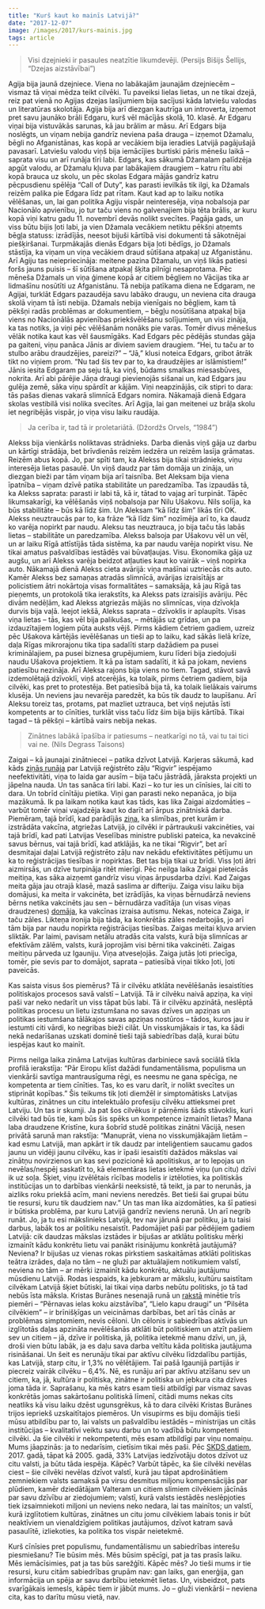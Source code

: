 ```yaml
---
title: "Kurš kaut ko mainīs Latvijā?"
date: "2017-12-07"
image: /images/2017/kurs-mainis.jpg
tags: article
---
```


> Visi dzejnieki ir pasaules neatzītie likumdevēji.
> (Persijs Bišijs Šellijs, “Dzejas aizstāvībai”)

Agija bija jaunā dzejniece. Viena no labākajām jaunajām dzejniecēm – vismaz tā viņai mēdza teikt cilvēki. Tu paveiksi lielas lietas, un ne tikai dzejā, reiz pat vienā no Agijas dzejas lasījumiem bija sacījusi kāda latviešu valodas un literatūras skolotāja. Agija bija arī diezgan kautrīga un introverta, izņemot pret savu jaunāko brāli Edgaru, kurš vēl mācījās skolā, 10. klasē. Ar Edgaru viņai bija vistuvākās sarunas, kā jau brālim ar māsu. Arī Edgars bija noslēgts, un viņam nebija gandrīz neviena paša drauga – izņemot Džamalu, bēgli no Afganistānas, kas kopā ar vecākiem bija ieradies Latvijā pagājušajā pavasarī. Latviešu valodu viņš bija iemācījies burtiski pāris mēnešu laikā – saprata visu un arī runāja tīri labi. Edgars, kas sākumā Džamalam palīdzēja apgūt valodu, ar Džamalu kļuva par labākajiem draugiem – katru rītu abi kopā brauca uz skolu, un pēc skolas Edgara mājās gandrīz katru pēcpusdienu spēlēja “Call of Duty”, kas parasti ievilkās tik ilgi, ka Džamals reizēm palika pie Edgara līdz pat rītam. Kaut kad ap to laiku notika vēlēšanas, un, lai gan politika Agiju vispār neinteresēja, viņa nobalsoja par Nacionālo apvienību, jo tur taču viens no galvenajiem bija tēta brālis, ar kuru kopā viņi katru gadu 11. novembrī devās nolikt svecītes. Pagāja gads, un viss būtu bijis ļoti labi, ja vien Džamala vecākiem netiktu pēkšņi atņemts bēgļa statuss: izrādījās, neesot bijuši kārtībā visi dokumenti tā sākotnējai piešķiršanai. Turpmākajās dienās Edgars bija ļoti bēdīgs, jo Džamals stāstīja, ka viņam un viņa vecākiem draud sūtīšana atpakaļ uz Afganistānu. Arī Agiju tas neiepriecināja: meitene pazina Džamalu, un viņš likās patiesi foršs jauns puisis – šī sūtīšana atpakaļ šķita pilnīgi nesaprotama. Pēc mēneša Džamals un viņa ģimene kopā ar citiem bēgļiem no Vācijas tika ar lidmašīnu nosūtīti uz Afganistānu. Tā nebija patīkama diena ne Edgaram, ne Agijai, turklāt Edgars pazaudēja savu labāko draugu, un neviena cita drauga skolā viņam tā īsti nebija. Džamals nebija vienīgais no bēgļiem, kam tā pēkšņi radās problēmas ar dokumentiem, – bēgļu nosūtīšana atpakaļ bija viens no Nacionālās apvienības priekšvēlēšanu solījumiem, un visi zināja, ka tas notiks, ja viņi pēc vēlēšanām nonāks pie varas. Tomēr divus mēnešus vēlāk notika kaut kas vēl šausmīgāks. Kad Edgars pēc pēdējās stundas gāja pa gaiteni, viņu panāca Jānis ar diviem saviem draugiem. “Hei, tu taču ar to stulbo arābu draudzējies, pareizi?” – “Jā,” klusi noteica Edgars, gribot ātrāk tikt no viņiem prom. “Nu tad šis tev par to, ka draudzējies ar islāmistiem!” Jānis iesita Edgaram pa seju tā, ka viņš, būdams smalkas miesasbūves, nokrita. Arī abi pārējie Jāņa draugi pievienojās sišanai un, kad Edgars jau gulēja zemē, sāka viņu spārdīt ar kājām. Viņi neapzinājās, cik stipri to dara: tās pašas dienas vakarā slimnīcā Edgars nomira. Nākamajā dienā Edgara skolas vestibilā visi nolika svecītes. Arī Agija, lai gan meitenei uz brāļa skolu iet negribējās vispār, jo viņa visu laiku raudāja.

> Ja cerība ir, tad tā ir proletariātā.
> (Džordžs Orvels, “1984”)

Alekss bija vienkāršs noliktavas strādnieks. Darba dienās viņš gāja uz darbu un kārtīgi strādāja, bet brīvdienās reizēm iedzēra un reizēm lasīja grāmatas. Reizēm abus kopā. Jo, par spīti tam, ka Alekss bija tikai strādnieks, viņu interesēja lietas pasaulē. Un viņš daudz par tām domāja un zināja, un diezgan bieži par tām viņam bija arī taisnība. Bet Aleksam bija viena īpatnība – viņam dzīvē patika stabilitāte un paredzamība. Tas izpaudās tā, ka Alekss saprata: parasti ir labi tā, kā ir, tātad to vajag arī turpināt. Tāpēc likumsakarīgi, ka vēlēšanās viņš nobalsoja par Nilu Ušakovu. Nils solīja, ka būs stabilitāte – būs kā līdz šim. Un Aleksam “kā līdz šim” likās tīri OK. Alekss neuztraucās par to, ka frāze “kā līdz šim” nozīmēja arī to, ka daudz ko varēja nopirkt par naudu. Aleksu tas neuztrauca, jo bija taču tās labās lietas – stabilitāte un paredzamība. Alekss balsoja par Ušakovu vēl un vēl, un ar laiku Rīgā attīstījās tāda sistēma, ka par naudu varēja nopirkt visu. Ne tikai amatus pašvaldības iestādēs vai būvatļaujas. Visu. Ekonomika gāja uz augšu, un arī Alekss varēja beidzot atļauties kaut ko vairāk – viņš nopirka auto. Nākamajā dienā Alekss cieta avārijā: viņa mašīnai uztriecās cits auto. Kamēr Alekss bez samaņas atradās slimnīcā, avārijas izraisītājs ar policistiem ātri nokārtoja visas formalitātes – samaksāja, kā jau Rīgā tas pieņemts, un protokolā tika ierakstīts, ka Alekss pats izraisījis avāriju. Pēc divām nedēļām, kad Alekss atgriezās mājās no slimnīcas, viņa dzīvokļa durvis bija vaļā. Ieejot iekšā, Alekss saprata – dzīvoklis ir aplaupīts. Visas viņa lietas – tās, kas vēl bija palikušas, – mētājās uz grīdas, un pa izdauzītajiem logiem pūta auksts vējš. Pirms kādiem četriem gadiem, uzreiz pēc Ušakova kārtējās ievēlēšanas un tieši ap to laiku, kad sākās lielā krīze, daļa Rīgas mikrorajonu tika tipa sadalīti starp dažādiem pa pusei kriminālajiem, pa pusei biznesa grupējumiem, kuru līderi bija ziedojuši naudu Ušakova projektiem. It kā pa īstam sadalīti, it kā pa jokam, neviens patiesību nezināja. Arī Aleksa rajons bija viens no tiem. Tagad, stāvot savā izdemolētajā dzīvoklī, viņš atcerējās, ka tolaik, pirms četriem gadiem, bija cilvēki, kas pret to protestēja. Bet patiesībā bija tā, ka tolaik lielākais vairums klusēja. Un neviens jau nevarēja paredzēt, ka būs tik daudz to laupīšanu. Arī Aleksu toreiz tas, protams, pat mazliet uztrauca, bet viņš nejutās īsti kompetents ar to cīnīties, turklāt viss taču līdz šim bija bijis kārtībā. Tikai tagad – tā pēkšņi – kārtībā vairs nebija nekas.

> Zinātnes labākā īpašība ir patiesums –
> neatkarīgi no tā, vai tu tai tici vai ne.
> (Nils Degrass Taisons)

Zaigai – kā jaunajai zinātniecei – patika dzīvot Latvijā. Karjeras sākumā, kad kāds [ziņās runāja](https://www.delfi.lv/news/national/politics/zinatnieki-sasutusi-par-caksas-izteikumiem-saistiba-ar-rigvir.d?id=49208559) par Latvijā reģistrēto zāļu “Rigvir” iespējamo neefektivitāti, viņa to laida gar ausīm – bija taču jāstrādā, jāraksta projekti un jāpelna nauda. Un tas sanāca tīri labi. Kazi – ko tur ies un cīnīsies, lai citi to dara. Un tobrīd cīnītāju pietika. Viņi gan parasti neko nepanāca, jo bija mazākumā. Ik pa laikam notika kaut kas tāds, kas lika Zaigai aizdomāties – varbūt tomēr viņai vajadzēja kaut ko darīt arī ārpus zinātniskā darba. Piemēram, tajā brīdī, kad parādījās [ziņa](http://www.lvportals.lv/visi/viedokli/273133-infektologe-dace-zavadska-vakcinkontrolejamas-slimibas-atgriezas/), ka slimības, pret kurām ir izstrādāta vakcīna, atgriežas Latvijā, jo cilvēki ir pārtraukuši vakcinēties, vai tajā brīdī, kad pati Latvijas Veselības ministre publiski pateica, ka nevakcinē savus bērnus, vai tajā brīdī, kad atklājās, ka ne tikai “Rigvir”, bet arī desmitajai daļai Latvijā reģistrēto zāļu nav nekādu efektivitātes pētījumu un ka to reģistrācijas tiesības ir nopirktas. Bet tas bija tikai uz brīdi. Viss ļoti ātri aizmirsās, un dzīve turpināja ritēt mierīgi. Pēc neilga laika Zaigai pieteicās meitiņa, kas sāka aizņemt gandrīz visu viņas ārpusdarba dzīvi. Kad Zaigas meita gāja jau otrajā klasē, mazā saslima ar difteriju. Zaiga visu laiku bija domājusi, ka meita ir vakcinēta, bet izrādījās, ka viņas bērnudārzā neviens bērns netika vakcinēts jau sen – bērnudārza vadītāja (un visas viņas draudzenes) [domāja](http://cosmo.lv/forums/topic/197931-/?sort=desc&pnr=4), ka vakcīnas izraisa autismu. Nekas, noteica Zaiga, ir taču zāles. Likteņa ironija bija tāda, ka konkrētās zāles nedarbojās, jo arī tām bija par naudu nopirkta reģistrācijas tiesības. Zaigas meitai kļuva arvien sliktāk. Par laimi, pavisam netālu atradās cita valsts, kurā bija slimnīcas ar efektīvām zālēm, valsts, kurā joprojām visi bērni tika vakcinēti. Zaigas meitiņu pārveda uz Igauniju. Viņa atveseļojās. Zaiga jutās ļoti priecīga, tomēr, pie sevis par to domājot, saprata – patiesībā viņai tikko ļoti, ļoti paveicās.

Kas saista visus šos piemērus? Tā ir cilvēku atklāta nevēlēšanās iesaistīties politiskajos procesos savā valstī – Latvijā. Tā ir cilvēku naivā apziņa, ka viņi paši var neko nedarīt un viss tāpat būs labi. Tā ir cilvēku apzinātā, neslēptā politikas procesu un lietu izstumšana no savas dzīves un apziņas un politikas iestumšana tālākajos savas apziņas nostūros – tādos, kuros jau ir iestumti citi vārdi, ko negribas bieži cilāt. Un visskumjākais ir tas, ka šādi nekā nedarīšanas uzskati dominē tieši tajā sabiedrības daļā, kurai būtu iespējas kaut ko mainīt.

Pirms neilga laika zināma Latvijas kultūras darbiniece savā sociālā tīkla profilā ierakstīja: “Pār Eiropu klīst dažādi fundamentālisma, populisma un vienkārši savtīga mantrausīguma rēgi, es neesmu ne gana spēcīga, ne kompetenta ar tiem cīnīties. Tas, ko es varu darīt, ir nolikt svecītes un stiprināt kopības.” Šis teikums tik ļoti diemžēl ir simptomātisks Latvijas kultūras, zinātnes un citu intelektuālo profesiju cilvēku attieksmei pret Latviju. Un tas ir skumji. Ja pat šos cilvēkus ir pārņēmis šāds stāvoklis, kuri cilvēki tad būs tie, kam būs šis spēks un kompetence izmainīt lietas? Mana laba draudzene Kristīne, kura šobrīd studē politikas zinātni Vācijā, nesen privātā sarunā man rakstīja: “Manuprāt, viena no visskumjākajām lietām – kad esmu Latvijā, man apkārt ir tik daudz par inteliģentiem saucamu gados jaunu un vidēji jaunu cilvēku, kas ir īpaši iesaistīti dažādos mākslas vai zinātņu novirzienos un kas sevi pozicionē kā apolitiskus, ar to lepojas un nevēlas/nespēj saskatīt to, kā elementāras lietas ietekmē viņu (un citu) dzīvi ik uz soļa. Šķiet, viņu izvēlētais rīcības modelis ir iztēloties, ka politiskās institūcijas un to darbības vienkārši neeksistē, tā teikt, ja par to nerunās, ja aizliks roku priekšā acīm, mani neviens neredzēs. Bet tieši šai grupai būtu tie resursi, kuru tik daudziem nav.” Un tas man lika aizdomāties, ka šī patiesi ir būtiska problēma, par kuru Latvijā gandrīz neviens nerunā. Un arī negrib runāt. Jo, ja tu esi mākslinieks Latvijā, tev nav jārunā par politiku, ja tu taisi darbus, labāk tos ar politiku nesaistīt. Padomājiet paši par pēdējiem gadiem Latvijā: cik daudzas mākslas izstādes ir bijušas ar atklātu politisku mērķi izmainīt kādu konkrētu lietu vai panākt risinājumu konkrētā jautājumā? Neviena? Ir bijušas uz vienas rokas pirkstiem saskaitāmas atklāti politiskas teātra izrādes, daļa no tām – ne gluži par aktuālajiem notikumiem valstī, neviena no tām – ar mērķi izmainīt kādu konkrētu, aktuālu jautājumu mūsdienu Latvijā. Rodas iespaids, ka jebkuram ar mākslu, kultūru saistītam cilvēkam Latvijā šķiet būtiski, lai tikai viņa darbs nebūtu politisks, jo tā tad nebūs īsta māksla. Kristas Burānes nesenajā runā un [rakstā](https://satori.lv/article/riga-dimd-par-meliem-un-kolaboracionismu) minētie trīs piemēri – “Pērnavas ielas koku aizstāvība”, “Lielo kapu draugi” un “Pilsēta cilvēkiem” – ir brīnišķīgas un veicināmas darbības, bet arī tās cīnās ar problēmas simptomiem, nevis cēloni. Un cēlonis ir sabiedrības aktīvās un izglītotās daļas apzināta nevēlēšanās atklāti būt politiskiem un atzīt pašiem sev un citiem – jā, dzīve ir politiska, jā, politika ietekmē manu dzīvi, un, jā, droši vien būtu labāk, ja es daļu sava darba veltītu kāda politiska jautājuma risināšanai. Un šeit es nerunāju tikai par aktīvu cilvēku līdzdalību partijās, kas Latvijā, starp citu, ir 1,3% no vēlētājiem. Tai pašā Igaunijā partijās ir piecreiz vairāk cilvēku – 6,4%. Nē, es runāju arī par aktīvu atzīšanu sev un citiem, ka, jā, kultūra ir politiska, zinātne ir politiska un jebkura cita dzīves joma tāda ir. Saprašanu, ka mēs katrs esam tieši atbildīgi par vismaz savas konkrētās jomas sakārtošanu politiskā līmenī, citādi mums nekas cits neatliks kā visu laiku dzēst ugunsgrēkus, kā to dara cilvēki Kristas Burānes trijos iepriekš uzskaitītajos piemēros. Un visupirms es biju domājis tieši mūsu atbildību par to, lai valsts un pašvaldību iestādēs – ministrijas un citās institūcijas – kvalitatīvi veiktu savu darbu un to vadībā būtu kompetenti cilvēki. Ja šie cilvēki ir nekompetenti, mēs esam atbildīgi par viņu nomaiņu. Mums jāapzinās: ja to nedarīsim, cietīsim tikai mēs paši. Pēc [SKDS datiem](https://pbs.twimg.com/media/DPFwATcXUAATJ3y.jpg), 2017. gadā, tāpat kā 2005. gadā, 33% Latvijas iedzīvotāju dotos dzīvot uz citu valsti, ja būtu tāda iespēja. Kāpēc? Varbūt tāpēc, ka šie cilvēki nevēlas ciest – šie cilvēki nevēlas dzīvot valstī, kurā jau tāpat apdrošinātiem zemniekiem valsts samaksā pa virsu desmitus miljonu kompensācijās par plūdiem, kamēr dziedātājam Valteram un citiem slimiem cilvēkiem jācīnās par savu dzīvību ar ziedojumiem; valstī, kurā valsts iestādēs neslēpjoties tiek izsaimniekoti miljoni un neviens neko nedara, lai tas mainītos; un valstī, kurā izglītotiem kultūras, zinātnes un citu jomu cilvēkiem labais tonis ir būt neaktīviem un vienaldzīgiem politikas jautājumos, dzīvot katram savā pasaulītē, izliekoties, ka politika tos vispār neietekmē.

Kurš cīnīsies pret populismu, fundamentālismu un sabiedrības interešu piesmiešanu? Tie būsim mēs. Mēs būsim spēcīgi, pat ja tas prasīs laiku. Mēs iemācīsimies, pat ja tas būs sarežģīti. Kāpēc mēs? Jo tieši mums ir tie resursi, kuru citām sabiedrības grupām nav: gan laiks, gan enerģija, gan informācija un spēja ar savu darbību ietekmēt lietas. Un, visbeidzot, pats svarīgākais iemesls, kāpēc tiem ir jābūt mums. Jo – gluži vienkārši – neviena cita, kas to darītu mūsu vietā, nav.

